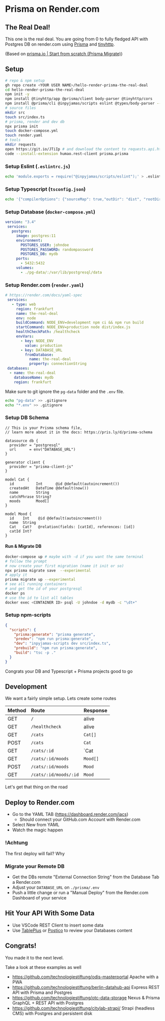 # Prisma on Render.com 

## The Real Deal!

This one is the real deal. You are going from 0 to fully fledged API with Postgres DB on render.com using [Prisma](https://prisma.io) and [tinyhttp](https://tinyhttp.v1rtl.site/).

(Based on [prisma.io | Start from scratch (Prisma Migrate)](https://www.prisma.io/docs/getting-started/setup-prisma/start-from-scratch-prisma-migrate-typescript-postgres))


## Setup 

```bash
# repo & npm setup
gh repo create <YOUR USER NAME>/hello-render-prisma-the-real-deal
cd hello-render-prisma-the-real-deal
npm init -y
npm install @tinyhttp/app @prisma/client body-parser @tinyhttp/cors
npm install @prisma/cli @inpyjamas/scripts eslint @types/body-parser --save-dev
# source files
mkdir src
touch src/index.ts
# prisma, render and dev db
npx prisma init
touch docker-compose.yml
touch render.yaml
# tools
mkdir requests
open https://git.io/JTiIp # and download the content to requests.api.http
code --install-extension humao.rest-client prisma.prisma
```

### Setup Eslint (`.eslintrc.js`)

```bash
echo 'module.exports = require("@inpyjamas/scripts/eslint");' > .eslintrc.js
```

### Setup Typescript (`tsconfig.json`)

```bash
echo '{"compilerOptions": {"sourceMap": true,"outDir": "dist", "rootDir":"src","strict": true,"lib": ["esnext"],"esModuleInterop": true}}' > tsconfig.json
```

### Setup Database (`docker-compose.yml`)

```yml
version: "3.4"
 services:
   postgres:
     image: postgres:11
     environment:
       POSTGRES_USER: johndoe
       POSTGRES_PASSWORD: randompassword
       POSTGRES_DB: mydb
     ports:
       - 5432:5432
     volumes:
       - ./pg-data/:/var/lib/postgresql/data
```

### Setup Render.com (`render.yaml`)

```yml
# https://render.com/docs/yaml-spec
 services:
   - type: web
     region: frankfurt
     name: the-real-deal
     env: node
     buildCommand: NODE_ENV=development npm ci && npm run build
     startCommand: NODE_ENV=production node dist/index.js
     healthCheckPath: /healthcheck
     envVars:
       - key: NODE_ENV
         value: production
       - key: DATABASE_URL
         fromDatabase:
           name: the-real-deal
           property: connectionString
 databases:
  - name: the-real-deal
    databaseName: mydb
    region: frankfurt
```


Make sure to git ignore the `pg-data` folder and the `.env` file.

```bash
echo "pg-data" >> .gitignore
echo "*.env" >> .gitignore

```
### Setup DB Schema

```plain
// This is your Prisma schema file,
// learn more about it in the docs: https://pris.ly/d/prisma-schema

datasource db {
  provider = "postgresql"
  url      = env("DATABASE_URL")
}

generator client {
  provider = "prisma-client-js"
}

model Cat {
  id          Int      @id @default(autoincrement())
  createdAt   DateTime @default(now())
  name        String
  catchPhrase String?
  moods       Mood[]
}

model Mood {
  id    Int    @id @default(autoincrement())
  name  String
  Cat   Cat?   @relation(fields: [catId], references: [id])
  catId Int?
}
```

#### Run & Migrate DB


```bash
docker-compose up # maybe with -d if you want the same terminal
# follow the prompt
# now create your first migration (name it init or so)
npx prisma migrate save  --experimental
# apply it
prisma migrate up --experimental
# see all running containers
# and get the id of your postgresql  
docker ps
# use the id to list all tables
docker exec <CONTAINER ID> psql -U johndoe -d mydb -c "\dt+"
```


### Setup npm-scripts

```json
{
  "scripts": {
    "prisma:generate": "prisma generate",
    "predev": "npm run prisma:generate",
    "dev": "inpyjamas-scripts dev src/index.ts",
    "prebuild": "npm run prisma:generate",
    "build": "tsc -p ."
  }
}
```

Congrats your DB and Typescript + Prisma  projects good to go


## Development

We want a fairly simple setup. Lets create some routes

| Method | Route                 | Response     |
| :----- | :-------------------- | :----------- |
| GET    | `/`                   | alive        |
| GET    | `/healthcheck`        | alive        |
| GET    | `/cats`               | `Cat[]`      |
| POST   | `/cats`               | `Cat`        |
| GET    | `/cats/:id`           | `Cat | null` |
| GET    | `/cats/:id/moods`     | `Mood[]`     |
| POST   | `/cats/:id/moods`     | `Mood`       |
| GET    | `/cats/:id/moods/:id` | `Mood`       |


Let's get that thing on the road

## Deploy to Render.com

- Go to the YAML TAB (https://dashboard.render.com/iacs)
  - Should connect your GitHub.com Account with Render.com
- Select New from YAML
- Watch the magic happen

### !Achtung

The first deploy will fail? Why


### Migrate your Remote DB 

- Get the DBs remote "External Connection String" from the Database Tab a Render.com
- Adjust your `DATABASE_URL` on `./prisma/.env`
- Push a little change or run a "Manual Deploy" from the Render.com Dashboard of your service

## Hit Your API With Some Data

- Use VSCode REST Client to insert some data
- Use [TablePlus](https://www.tableplus.io/) or [Postico](https://eggerapps.at/postico/) to review your Databases content


## Congrats!

You made it to the next level.

Take a look at these examples as well

- https://github.com/technologiestiftung/odis-masterportal Apache with a PWA
- https://github.com/technologiestiftung/berlin-datahub-api Express REST API with Prisma and Postgres
- https://github.com/technologiestiftung/otc-data-storage Nexus & Prisma  GraphQL + REST API with Postgres 
- https://github.com/technologiestiftung/citylab-strapi/ Strapi (headless CMS) with Postgres and persistent disk 

